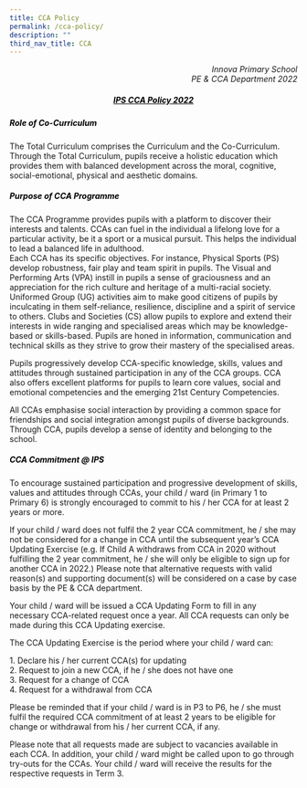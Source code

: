 ```yaml
---
title: CCA Policy
permalink: /cca-policy/
description: ""
third_nav_title: CCA
---
```

<p style="text-align:right;"><em>Innova Primary School<br>PE & CCA Department 2022</em></p>

<h5 style="color:black" align="center"><u>IPS CCA Policy 2022</u></h5>


<h5 style="color:black" align="left">Role of Co-Curriculum</h5>
  
The Total Curriculum comprises the Curriculum and the Co-Curriculum. Through the Total Curriculum, pupils receive a holistic education which provides them with balanced development across the moral, cognitive, social-emotional, physical and aesthetic domains.


<h5 style="color:black" align="left">Purpose of CCA Programme</h5>

The CCA Programme provides pupils with a platform to discover their interests and talents. CCAs can fuel in the individual a lifelong love for a particular activity, be it a sport or a musical pursuit. This helps the individual to lead a balanced life in adulthood.  
Each CCA has its specific objectives. For instance, Physical Sports (PS) develop robustness, fair play and team spirit in pupils. The Visual and Performing Arts (VPA) instill in pupils a sense of graciousness and an appreciation for the rich culture and heritage of a multi-racial society. Uniformed Group (UG) activities aim to make good citizens of pupils by inculcating in them self-reliance, resilience, discipline and a spirit of service to others. Clubs and Societies (CS) allow pupils to explore and extend their interests in wide ranging and specialised areas which may be knowledge-based or skills-based. Pupils are honed in information, communication and technical skills as they strive to grow their mastery of the specialised areas.

Pupils progressively develop CCA-specific knowledge, skills, values and attitudes through sustained participation in any of the CCA groups. CCA also offers excellent platforms for pupils to learn core values, social and emotional competencies and the emerging 21st Century Competencies.

All CCAs emphasise social interaction by providing a common space for friendships and social integration amongst pupils of diverse backgrounds. Through CCA, pupils develop a sense of identity and belonging to the school.

<h5 style="color:black" align="left">CCA Commitment @ IPS</h5>

To encourage sustained participation and progressive development of skills, values and attitudes through CCAs, your child / ward (in Primary 1 to Primary 6) is strongly encouraged to commit to his / her CCA for at least 2 years or more.

If your child / ward does not fulfil the 2 year CCA commitment, he / she may not be considered for a change in CCA until the subsequent year’s CCA Updating Exercise (e.g. If Child A withdraws from CCA in 2020 without fulfilling the 2 year commitment, he / she will only be eligible to sign up for another CCA in 2022.) Please note that alternative requests with valid reason(s) and supporting document(s) will be considered on a case by case basis by the PE & CCA department.

Your child / ward will be issued a CCA Updating Form to fill in any necessary CCA-related request once a year. All CCA requests can only be made during this CCA Updating exercise.

The CCA Updating Exercise is the period where your child / ward can:  
  
1\. Declare his / her current CCA(s) for updating  
2\. Request to join a new CCA, if he / she does not have one  
3\. Request for a change of CCA  
4\. Request for a withdrawal from CCA

Please be reminded that if your child / ward is in P3 to P6, he / she must fulfil the required CCA commitment of at least 2 years to be eligible for change or withdrawal from his / her current CCA, if any.

Please note that all requests made are subject to vacancies available in each CCA. In addition, your child / ward might be called upon to go through try-outs for the CCAs. Your child / ward will receive the results for the respective requests in Term 3.